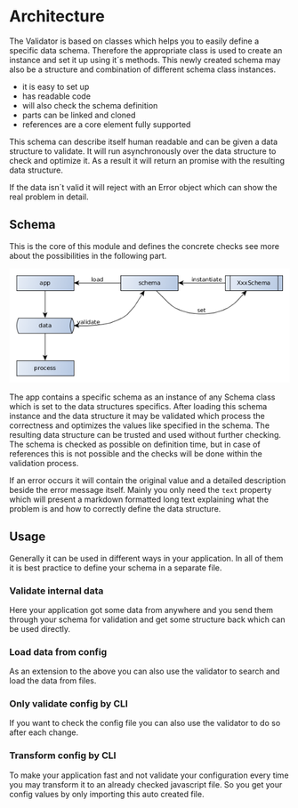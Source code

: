 # Architecture

The Validator is based on classes which helps you to easily define a specific data
schema. Therefore the appropriate class is used to create an instance and set it up
using it´s methods. This newly created schema may also be a structure and combination
of different schema class instances.

- it is easy to set up
- has readable code
- will also check the schema definition
- parts can be linked and cloned
- references are a core element fully supported

This schema can describe itself human readable and can be given a data structure
to validate. It will run asynchronously over the data structure to check and optimize
it. As a result it will return an promise with the resulting data structure.

If the data isn´t valid it will reject with an Error object which can show the
real problem in detail.


## Schema

This is the core of this module and defines the concrete checks see more about the possibilities
in the following part.

![Schema usage](usage.png)

The app contains a specific schema as an instance of any Schema class which is set to the data
structures specifics. After loading this schema instance and the data structure it may be validated
which process the correctness and optimizes the values like specified in the schema. The resulting data structure can be trusted and used without further checking.
The schema is checked as possible on definition time, but in case of references this is not possible
and the checks will be done within the validation process.

If an error occurs it will contain the original value and a detailed description beside the error message itself.
Mainly you only need the `text` property which will present a markdown formatted
long text explaining what the problem is and how to correctly define the data structure.


## Usage

Generally it can be used in different ways in your application. In all of them it is best practice
to define your schema in a separate file.

### Validate internal data

Here your application got some data from anywhere and you send them through your schema for
validation and get some structure back which can be used directly.

### Load data from config

As an extension to the above you can also use the validator to search and load the data from files.

### Only validate config by CLI

If you want to check the config file you can also use the validator to do so after each change.

### Transform config by CLI

To make your application fast and not validate your configuration every time you may transform it
to an already checked javascript file. So you get your config values by only importing this
auto created file.
